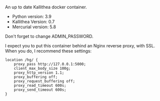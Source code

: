 An up to date Kallithea docker container.

* Python version: 3.9
* Kallithea Version: 0.7
* Mercurial version: 5.8

Don't forget to change ADMIN_PASSWORD.

I expect you to put this container behind an Nginx reverse proxy, with SSL. When you do, I recommend these settings:
```
location /hg/ {
    proxy_pass http://127.0.0.1:5000;
    client_max_body_size 100g;
    proxy_http_version 1.1;
    proxy_buffering off;
    proxy_request_buffering off;
    proxy_read_timeout 600s;
    proxy_send_timeout 600s;
}
```
